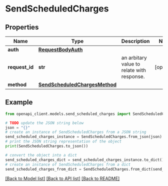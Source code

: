 # SendScheduledCharges


## Properties

Name | Type | Description | Notes
------------ | ------------- | ------------- | -------------
**auth** | [**RequestBodyAuth**](RequestBodyAuth.md) |  | 
**request_id** | **str** | an arbitary value to relate with response. | [optional] 
**method** | [**SendScheduledChargesMethod**](SendScheduledChargesMethod.md) |  | 

## Example

```python
from openapi_client.models.send_scheduled_charges import SendScheduledCharges

# TODO update the JSON string below
json = "{}"
# create an instance of SendScheduledCharges from a JSON string
send_scheduled_charges_instance = SendScheduledCharges.from_json(json)
# print the JSON string representation of the object
print(SendScheduledCharges.to_json())

# convert the object into a dict
send_scheduled_charges_dict = send_scheduled_charges_instance.to_dict()
# create an instance of SendScheduledCharges from a dict
send_scheduled_charges_from_dict = SendScheduledCharges.from_dict(send_scheduled_charges_dict)
```
[[Back to Model list]](../README.md#documentation-for-models) [[Back to API list]](../README.md#documentation-for-api-endpoints) [[Back to README]](../README.md)


